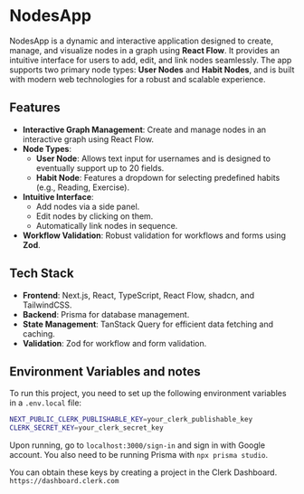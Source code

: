 # NodesApp

NodesApp is a dynamic and interactive application designed to create, manage, and visualize nodes in a graph using **React Flow**. It provides an intuitive interface for users to add, edit, and link nodes seamlessly. The app supports two primary node types: **User Nodes** and **Habit Nodes**, and is built with modern web technologies for a robust and scalable experience.

## Features

- **Interactive Graph Management**: Create and manage nodes in an interactive graph using React Flow.
- **Node Types**:
  - **User Node**: Allows text input for usernames and is designed to eventually support up to 20 fields.
  - **Habit Node**: Features a dropdown for selecting predefined habits (e.g., Reading, Exercise).
- **Intuitive Interface**:
  - Add nodes via a side panel.
  - Edit nodes by clicking on them.
  - Automatically link nodes in sequence.
- **Workflow Validation**: Robust validation for workflows and forms using **Zod**.

## Tech Stack

- **Frontend**: Next.js, React, TypeScript, React Flow, shadcn, and TailwindCSS.
- **Backend**: Prisma for database management.
- **State Management**: TanStack Query for efficient data fetching and caching.
- **Validation**: Zod for workflow and form validation.

## Environment Variables and notes

To run this project, you need to set up the following environment variables in a `.env.local` file:

```bash
NEXT_PUBLIC_CLERK_PUBLISHABLE_KEY=your_clerk_publishable_key
CLERK_SECRET_KEY=your_clerk_secret_key
```
Upon running, go to `localhost:3000/sign-in` and sign in with Google account.
You also need to be running Prisma with `npx prisma studio`.

You can obtain these keys by creating a project in the Clerk Dashboard. `https://dashboard.clerk.com`

